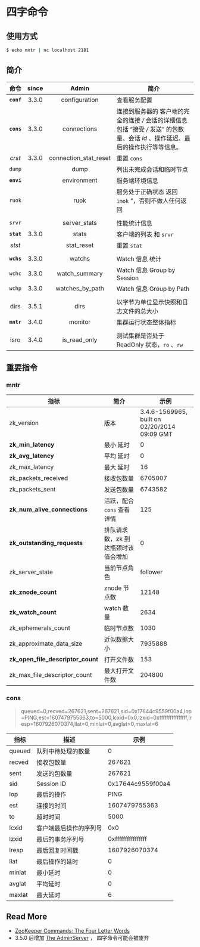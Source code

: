 # 四字命令 



## 使用方式

```bash
$ echo mntr | nc localhost 2181
```



## 简介

|    命令    | since |         Admin         | 简介                                                         |
| :--------: | :---: | :-------------------: | ------------------------------------------------------------ |
| **`conf`** | 3.3.0 |     configuration     | 查看服务配置                                                 |
| **`cons`** | 3.3.0 |      connections      | 连接到服务器的 客户端的完全的连接 */* 会话的详细信息<br />包括 “接受 */* 发送” 的包数量、会话 *id* 、操作延迟、最后的操作执行等等信息。 |
|   *crst*   | 3.3.0 | connection_stat_reset | 重置 `cons`                                                  |
|   `dump`   |       |         dump          | 列出未完成会话和临时节点                                     |
| **`envi`** |       |      environment      | 服务端环境信息                                               |
|   `ruok`   |       |         ruok          | 服务处于正确状态 返回 `imok` ”，否则不做人任何返回           |
|            |       |                       |                                                              |
|   `srvr`   |       |     server_stats      | 性能统计信息                                                 |
| **`stat`** | 3.3.0 |         stats         | 客户端的列表 和 `srvr`                                       |
|   *stst*   |       |      stat_reset       | 重置 `stat`                                                  |
|            |       |                       |                                                              |
| **`wchs`** | 3.3.0 |        watchs         | Watch 信息 统计                                              |
|   `wchc`   | 3.3.0 |     watch_summary     | Watch 信息 Group by Session                                  |
|   `wchp`   | 3.3.0 |    watches_by_path    | Watch 信息 Group by Path                                     |
|            |       |                       |                                                              |
|    dirs    | 3.5.1 |         dirs          | 以字节为单位显示快照和日志文件的总大小                       |
| **`mntr`** | 3.4.0 |        monitor        | 集群运行状态整体指标                                         |
|            |       |                       |                                                              |
|    isro    | 3.4.0 |     is_read_only      | 测试集群是否处于 ReadOnly 状态，`ro` 、`rw`                  |



## 重要指令

### mntr

| 指标 | 简介 | 示例 |
| ---- | ---- | ---- |
|zk_version|版本|3.4.6-1569965, built on 02/20/2014 09:09 GMT|
|**zk_min_latency**|最小 延时|0|
|**zk_avg_latency**|平均 延时|0|
|zk_max_latency|最大 延时|16|
|zk_packets_received|接收包数量|6705007|
|zk_packets_sent|发送包数量|6743582|
|**zk_num_alive_connections**|活跃，配合 `cons` 查看详情|125|
|**zk_outstanding_requests**|排队请求数，zk 到达瓶颈时该值会增加|0|
|zk_server_state|当前节点角色|follower|
|**zk_znode_count**|znode 节点数|12148|
|**zk_watch_count**|watch 数量|2634|
|zk_ephemerals_count|临时节点数|1030|
|zk_approximate_data_size|近似数据大小|7935888|
|**zk_open_file_descriptor_count**|打开文件数|153|
|zk_max_file_descriptor_count|最大打开文件数|204800|



### cons

> queued=0,recved=267621,sent=267621,sid=0x17644c9559f00a4,lop=PING,est=1607479755363,to=5000,lcxid=0x0,lzxid=0xffffffffffffffff,lresp=1607926070374,llat=0,minlat=0,avglat=0,maxlat=6

| 指标 | 描述 | 示例 |
| ---- | ---- | ---- |
|queued|队列中待处理的数量|0|
|recved|接收包数量|267621|
|sent|发送的包数量|267621|
|sid|Session ID|0x17644c9559f00a4|
|lop|最后的操作|PING|
|est|连接的时间|1607479755363|
|to|超时时间|5000|
|lcxid|客户端最后操作的序列号|0x0|
|lzxid|最后的事务序列号|0xffffffffffffffff|
|lresp|最后回复时间戳|1607926070374|
|llat|最后操作的延时|0|
|minlat|最小延时|0|
|avglat|平均延时|0|
|maxlat|最大延时|6|



## Read More

- [ZooKeeper Commands: The Four Letter Words](https://zookeeper.apache.org/doc/r3.4.14/zookeeperAdmin.html#sc_zkCommands)
- 3.5.0 后增加 [The AdminServer](https://zookeeper.apache.org/doc/r3.6.2/zookeeperAdmin.html#sc_adminserver) ， 四字命令可能会被废弃